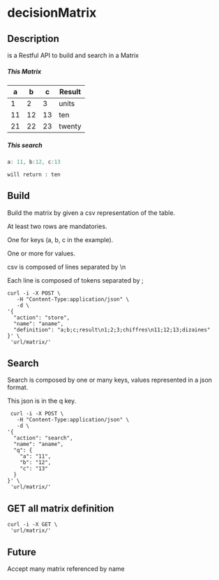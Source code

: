 # decisionMatrix

## Description

is a Restful API to build and search in a Matrix

##### This Matrix

| a | b | c | Result |
| ---- | ---- | ---- | ----  |
| 1 | 2 | 3 | units  |
| 11 | 12 | 13 | ten |
| 21 | 22 | 23 | twenty |

##### This search 

```javascript
a: 11, b:12, c:13
```

    will return : ten

## Build

Build the matrix by given a csv representation of the table.

At least two rows are mandatories.

One for keys (a, b, c in the example).

One or more for values.


csv is composed of lines separated by \n

Each line is composed of tokens separated by ;

```shell
curl -i -X POST \
   -H "Content-Type:application/json" \
   -d \
'{ 
  "action": "store",
  "name": "aname",
  "definition": "a;b;c;result\n1;2;3;chiffres\n11;12;13;dizaines"
}' \
 'url/matrix/'
```

## Search

Search is composed by one or many keys, values represented in a json format.

This json is in the q key.


```shell
 curl -i -X POST \
   -H "Content-Type:application/json" \
   -d \
'{ 
  "action": "search",
  "name": "aname",
  "q": {
    "a": "11", 
    "b": "12",
    "c": "13"
  }
}' \
 'url/matrix/'
```

## GET all matrix definition

```shell
curl -i -X GET \
 'url/matrix/'
```

## Future

Accept many matrix referenced by name
